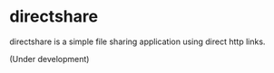 directshare
===========
directshare is a simple file sharing application using direct http links.

(Under development)